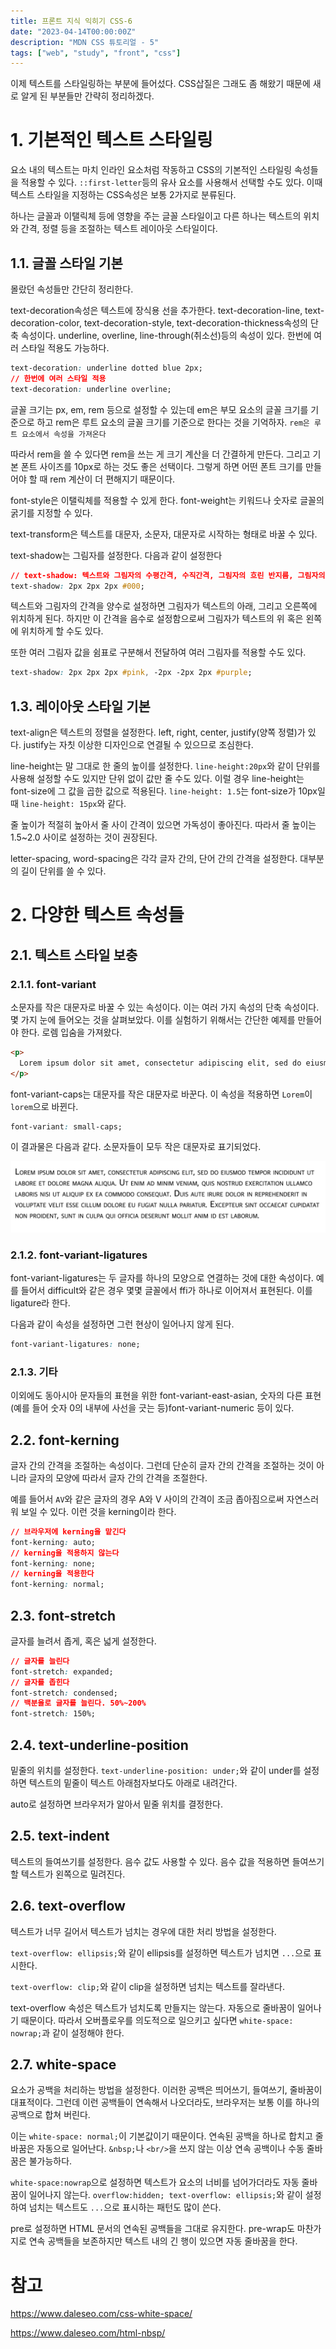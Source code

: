 ```yaml
---
title: 프론트 지식 익히기 CSS-6
date: "2023-04-14T00:00:00Z"
description: "MDN CSS 튜토리얼 - 5"
tags: ["web", "study", "front", "css"]
---
```


이제 텍스트를 스타일링하는 부분에 들어섰다. CSS삽질은 그래도 좀 해왔기 때문에 새로 알게 된 부분들만 간략히 정리하겠다.

# 1. 기본적인 텍스트 스타일링

요소 내의 텍스트는 마치 인라인 요소처럼 작동하고 CSS의 기본적인 스타일링 속성들을 적용할 수 있다. `::first-letter`등의 유사 요소를 사용해서 선택할 수도 있다. 이때 텍스트 스타일을 지정하는 CSS속성은 보통 2가지로 분류된다.

하나는 글꼴과 이탤릭체 등에 영향을 주는 글꼴 스타일이고 다른 하나는 텍스트의 위치와 간격, 정렬 등을 조절하는 텍스트 레이아웃 스타일이다.

## 1.1. 글꼴 스타일 기본

몰랐던 속성들만 간단히 정리한다.

text-decoration속성은 텍스트에 장식용 선을 추가한다. text-decoration-line, text-decoration-color, text-decoration-style, text-decoration-thickness속성의 단축 속성이다. underline, overline, line-through(취소선)등의 속성이 있다. 한번에 여러 스타일 적용도 가능하다.

```css
text-decoration: underline dotted blue 2px;
// 한번에 여러 스타일 적용
text-decoration: underline overline;
```

글꼴 크기는 px, em, rem 등으로 설정할 수 있는데 em은 부모 요소의 글꼴 크기를 기준으로 하고 rem은 루트 요소의 글꼴 크기를 기준으로 한다는 것을 기억하자. `rem은 루트 요소에서 속성을 가져온다`

따라서 rem을 쓸 수 있다면 rem을 쓰는 게 크기 계산을 더 간결하게 만든다. 그리고 기본 폰트 사이즈를 10px로 하는 것도 좋은 선택이다. 그렇게 하면 어떤 폰트 크기를 만들어야 할 때 rem 계산이 더 편해지기 때문이다.

font-style은 이탤릭체를 적용할 수 있게 한다. font-weight는 키워드나 숫자로 글꼴의 굵기를 지정할 수 있다.

text-transform은 텍스트를 대문자, 소문자, 대문자로 시작하는 형태로 바꿀 수 있다.

text-shadow는 그림자를 설정한다. 다음과 같이 설정한다

```css
// text-shadow: 텍스트와 그림자의 수평간격, 수직간격, 그림자의 흐린 반지름, 그림자의 색상
text-shadow: 2px 2px 2px #000;
```

텍스트와 그림자의 간격을 양수로 설정하면 그림자가 텍스트의 아래, 그리고 오른쪽에 위치하게 된다. 하지만 이 간격을 음수로 설정함으로써 그림자가 텍스트의 위 혹은 왼쪽에 위치하게 할 수도 있다.

또한 여러 그림자 값을 쉼표로 구분해서 전달하여 여러 그림자를 적용할 수도 있다.

```css
text-shadow: 2px 2px 2px #pink, -2px -2px 2px #purple;
```

## 1.3. 레이아웃 스타일 기본

text-align은 텍스트의 정렬을 설정한다. left, right, center, justify(양쪽 정렬)가 있다. justify는 자칫 이상한 디자인으로 연결될 수 있으므로 조심한다.

line-height는 말 그대로 한 줄의 높이를 설정한다. `line-height:20px`와 같이 단위를 사용해 설정할 수도 있지만 단위 없이 값만 줄 수도 있다. 이럴 경우 line-height는 font-size에 그 값을 곱한 값으로 적용된다. `line-height: 1.5`는 font-size가 10px일 때 `line-height: 15px`와 같다.

줄 높이가 적절히 높아서 줄 사이 간격이 있으면 가독성이 좋아진다. 따라서 줄 높이는 1.5~2.0 사이로 설정하는 것이 권장된다.

letter-spacing, word-spacing은 각각 글자 간의, 단어 간의 간격을 설정한다. 대부분의 길이 단위를 쓸 수 있다.

# 2. 다양한 텍스트 속성들

## 2.1. 텍스트 스타일 보충

### 2.1.1. font-variant

소문자를 작은 대문자로 바꿀 수 있는 속성이다. 이는 여러 가지 속성의 단축 속성이다. 몇 가지 눈에 들어오는 것을 살펴보았다. 이를 실험하기 위해서는 간단한 예제를 만들어야 한다. 로렘 입숨을 가져왔다.

```html
<p>
  Lorem ipsum dolor sit amet, consectetur adipiscing elit, sed do eiusmod tempor incididunt ut labore et dolore magna aliqua. Ut enim ad minim veniam, quis nostrud exercitation ullamco laboris nisi ut aliquip ex ea commodo consequat. Duis aute irure dolor in reprehenderit in voluptate velit esse cillum dolore eu fugiat nulla pariatur. Excepteur sint occaecat cupidatat non proident, sunt in culpa qui officia deserunt mollit anim id est laborum.
</p>
```

font-variant-caps는 대문자를 작은 대문자로 바꾼다. 이 속성을 적용하면 `Lorem`이 `lorem`으로 바뀐다.

```css
font-variant: small-caps;
```

이 결과물은 다음과 같다. 소문자들이 모두 작은 대문자로 표기되었다.

![lorem-small-caps](./lorem-small-caps.png)

### 2.1.2. font-variant-ligatures

font-variant-ligatures는 두 글자를 하나의 모양으로 연결하는 것에 대한 속성이다. 예를 들어서 difficult와 같은 경우 몇몇 글꼴에서 ffi가 하나로 이어져서 표현된다. 이를 ligature라 한다.

다음과 같이 속성을 설정하면 그런 현상이 일어나지 않게 된다.

```css
font-variant-ligatures: none;
```

### 2.1.3. 기타

이외에도 동아시아 문자들의 표현을 위한 font-variant-east-asian, 숫자의 다른 표현(예를 들어 숫자 0의 내부에 사선을 긋는 등)font-variant-numeric 등이 있다.

## 2.2. font-kerning

글자 간의 간격을 조절하는 속성이다. 그런데 단순히 글자 간의 간격을 조절하는 것이 아니라 글자의 모양에 따라서 글자 간의 간격을 조절한다.

예를 들어서 `AV`와 같은 글자의 경우 A와 V 사이의 간격이 조금 좁아짐으로써 자연스러워 보일 수 있다. 이런 것을 kerning이라 한다.

```css
// 브라우저에 kerning을 맡긴다
font-kerning: auto;
// kerning을 적용하지 않는다
font-kerning: none;
// kerning을 적용한다
font-kerning: normal;
```

## 2.3. font-stretch

글자를 늘려서 좁게, 혹은 넓게 설정한다.

```css
// 글자를 늘린다
font-stretch: expanded;
// 글자를 좁힌다
font-stretch: condensed;
// 백분율로 글자를 늘린다. 50%~200%
font-stretch: 150%;
```

## 2.4. text-underline-position

밑줄의 위치를 설정한다. `text-underline-position: under;`와 같이 under를 설정하면 텍스트의 밑줄이 텍스트 아래첨자보다도 아래로 내려간다.

auto로 설정하면 브라우저가 알아서 밑줄 위치를 결정한다.

## 2.5. text-indent

텍스트의 들여쓰기를 설정한다. 음수 값도 사용할 수 있다. 음수 값을 적용하면 들여쓰기할 텍스트가 왼쪽으로 밀려진다.

## 2.6. text-overflow

텍스트가 너무 길어서 텍스트가 넘치는 경우에 대한 처리 방법을 설정한다. 

`text-overflow: ellipsis;`와 같이 ellipsis를 설정하면 텍스트가 넘치면 `...`으로 표시한다.

`text-overflow: clip;`와 같이 clip을 설정하면 넘치는 텍스트를 잘라낸다.

text-overflow 속성은 텍스트가 넘치도록 만들지는 않는다. 자동으로 줄바꿈이 일어나기 때문이다. 따라서 오버플로우를 의도적으로 일으키고 싶다면 `white-space: nowrap;`과 같이 설정해야 한다.

## 2.7. white-space

요소가 공백을 처리하는 방법을 설정한다. 이러한 공백은 띄어쓰기, 들여쓰기, 줄바꿈이 대표적이다. 그런데 이런 공백들이 연속해서 나오더라도, 브라우저는 보통 이를 하나의 공백으로 합쳐 버린다.

이는 `white-space: normal;`이 기본값이기 때문이다. 연속된 공백을 하나로 합치고 줄바꿈은 자동으로 일어난다. `&nbsp;`나 `<br/>`을 쓰지 않는 이상 연속 공백이나 수동 줄바꿈은 불가능하다.

`white-space:nowrap`으로 설정하면 텍스트가 요소의 너비를 넘어가더라도 자동 줄바꿈이 일어나지 않는다. `overflow:hidden; text-overflow: ellipsis;`와 같이 설정하여 넘치는 텍스트도 `...`으로 표시하는 패턴도 많이 쓴다.

pre로 설정하면 HTML 문서의 연속된 공백들을 그대로 유지한다. pre-wrap도 마찬가지로 연속 공백들을 보존하지만 텍스트 내의 긴 행이 있으면 자동 줄바꿈을 한다.

# 참고

https://www.daleseo.com/css-white-space/

https://www.daleseo.com/html-nbsp/